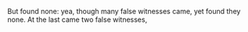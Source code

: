 But found none: yea, though many false witnesses came, yet found they none. At the last came two false witnesses,
